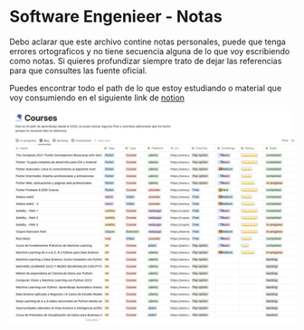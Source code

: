 # Software Engenieer - Notas

Debo aclarar que este archivo contine notas personales, puede que tenga errores ortograficos y no tiene secuencia alguna de lo que voy escribiendo como notas.
Si quieres profundizar siempre trato de dejar las referencias para que consultes las fuente oficial.

Puedes encontrar todo el path de lo que estoy estudiando o material que voy consumiendo en el siguiente link de [notion](https://jamescardona11.notion.site/Learning-Path-f43a762b328043269aeb4d6b6d2e31de)

![](/my-path.png)
